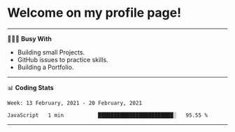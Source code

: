 # Welcome on my profile page!
<!-- print(("dralla"[::-1]+"s").capitalize()) -->

---
👨🏻‍💻 **Busy With**
* Building small Projects.
* GitHub issues to practice skills.
* Building a Portfolio.

---
📊 **Coding Stats**
<!--START_SECTION:waka-->
```text
Week: 13 February, 2021 - 20 February, 2021

JavaScript   1 min           ████████████████████████░   95.55 % 
```
<!--END_SECTION:waka-->

---
